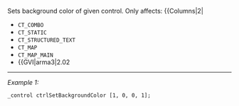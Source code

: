 Sets background color of given control. Only affects:
{{Columns|2|
* `CT_COMBO`
* `CT_STATIC`
* `CT_STRUCTURED_TEXT`
* `CT_MAP`
* `CT_MAP_MAIN`
* {{GVI|arma3|2.02


---
*Example 1:*
```sqf
_control ctrlSetBackgroundColor [1, 0, 0, 1];
```